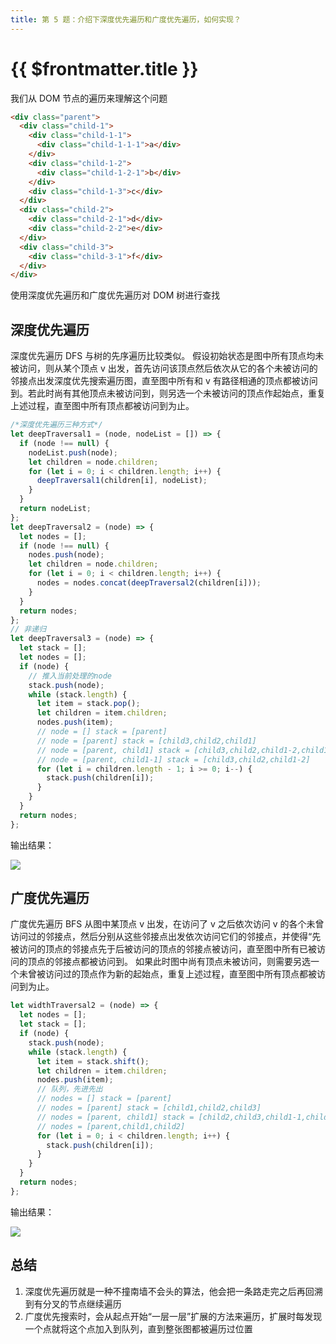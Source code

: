 ```yaml
---
title: 第 5 题：介绍下深度优先遍历和广度优先遍历，如何实现？
---
```


# {{ $frontmatter.title }}

我们从 DOM 节点的遍历来理解这个问题

```html
<div class="parent">
  <div class="child-1">
    <div class="child-1-1">
      <div class="child-1-1-1">a</div>
    </div>
    <div class="child-1-2">
      <div class="child-1-2-1">b</div>
    </div>
    <div class="child-1-3">c</div>
  </div>
  <div class="child-2">
    <div class="child-2-1">d</div>
    <div class="child-2-2">e</div>
  </div>
  <div class="child-3">
    <div class="child-3-1">f</div>
  </div>
</div>
```

使用深度优先遍历和广度优先遍历对 DOM 树进行查找

## 深度优先遍历

深度优先遍历 DFS 与树的先序遍历比较类似。
假设初始状态是图中所有顶点均未被访问，则从某个顶点 v 出发，首先访问该顶点然后依次从它的各个未被访问的邻接点出发深度优先搜索遍历图，直至图中所有和 v 有路径相通的顶点都被访问到。若此时尚有其他顶点未被访问到，则另选一个未被访问的顶点作起始点，重复上述过程，直至图中所有顶点都被访问到为止。

```js
/*深度优先遍历三种方式*/
let deepTraversal1 = (node, nodeList = []) => {
  if (node !== null) {
    nodeList.push(node);
    let children = node.children;
    for (let i = 0; i < children.length; i++) {
      deepTraversal1(children[i], nodeList);
    }
  }
  return nodeList;
};
let deepTraversal2 = (node) => {
  let nodes = [];
  if (node !== null) {
    nodes.push(node);
    let children = node.children;
    for (let i = 0; i < children.length; i++) {
      nodes = nodes.concat(deepTraversal2(children[i]));
    }
  }
  return nodes;
};
// 非递归
let deepTraversal3 = (node) => {
  let stack = [];
  let nodes = [];
  if (node) {
    // 推入当前处理的node
    stack.push(node);
    while (stack.length) {
      let item = stack.pop();
      let children = item.children;
      nodes.push(item);
      // node = [] stack = [parent]
      // node = [parent] stack = [child3,child2,child1]
      // node = [parent, child1] stack = [child3,child2,child1-2,child1-1]
      // node = [parent, child1-1] stack = [child3,child2,child1-2]
      for (let i = children.length - 1; i >= 0; i--) {
        stack.push(children[i]);
      }
    }
  }
  return nodes;
};
```

输出结果：

![](https://cdn.baiwumm.com/images/202402/dp32rwibcr5pvzcfzpbzr7a88jutxtj1.png)

## 广度优先遍历

广度优先遍历 BFS
从图中某顶点 v 出发，在访问了 v 之后依次访问 v 的各个未曾访问过的邻接点，然后分别从这些邻接点出发依次访问它们的邻接点，并使得“先被访问的顶点的邻接点先于后被访问的顶点的邻接点被访问，直至图中所有已被访问的顶点的邻接点都被访问到。 如果此时图中尚有顶点未被访问，则需要另选一个未曾被访问过的顶点作为新的起始点，重复上述过程，直至图中所有顶点都被访问到为止。

```js
let widthTraversal2 = (node) => {
  let nodes = [];
  let stack = [];
  if (node) {
    stack.push(node);
    while (stack.length) {
      let item = stack.shift();
      let children = item.children;
      nodes.push(item);
      // 队列，先进先出
      // nodes = [] stack = [parent]
      // nodes = [parent] stack = [child1,child2,child3]
      // nodes = [parent, child1] stack = [child2,child3,child1-1,child1-2]
      // nodes = [parent,child1,child2]
      for (let i = 0; i < children.length; i++) {
        stack.push(children[i]);
      }
    }
  }
  return nodes;
};
```

输出结果：

![](https://cdn.baiwumm.com/images/202402/25jxgao1qxa4d5qwywq5sy1n4i2dqd5d.png)

## 总结

1. 深度优先遍历就是一种不撞南墙不会头的算法，他会把一条路走完之后再回溯到有分叉的节点继续遍历
2. 广度优先搜索时，会从起点开始“一层一层”扩展的方法来遍历，扩展时每发现一个点就将这个点加入到队列，直到整张图都被遍历过位置

